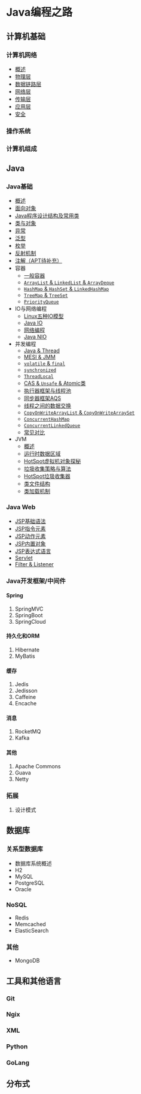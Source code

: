 # Java编程之路

## 计算机基础

### 计算机网络

- [概述](计算机基础/计算机网络/概述.md)
- [物理层](计算机基础/计算机网络/物理层.md)
- [数据链路层](计算机基础/计算机网络/数据链路层.md)
- [网络层](计算机基础/计算机网络/网络层.md)
- [传输层](计算机基础/计算机网络/传输层.md)
- [应用层](计算机基础/计算机网络/应用层.md)
- [安全](计算机基础/计算机网络/安全.md)

### 操作系统

### 计算机组成

## Java

### Java基础

- [概述](Java/Java基础/概述.md)
- [面向对象](Java/Java基础/面向对象.md)
- [Java程序设计结构及常用类](Java/Java基础/程序设计结构及常用类.md)
- [类与对象](Java/Java基础/类与对象.md)
- [异常](Java/Java基础/异常.md)
- [泛型](Java/Java基础/泛型.md)
- [枚举](Java/Java基础/枚举.md)
- [反射机制](Java/Java基础/反射机制.md)
- [注解（APT待补充）](Java/Java基础/注解.md)
- 容器
  - [一般容器](Java/Java基础/容器/一般容器.md)
  - [`ArrayList` & `LinkedList` & `ArrayDeque`](Java/Java基础/容器/ArrayList%20&%20LinkedList%20&%20ArrayDeque.md)
  - [`HashMap` & `HashSet` & `LinkedHashMap`](Java/Java基础/容器/HashMap%20&%20HashSet%20&%20LinkedHashMap.md)
  - [`TreeMap` & `TreeSet`](Java/Java基础/容器/TreeMap%20&%20TreeSet.md)
  - [`PriorityQueue`](Java/Java基础/容器/PriorityQueue.md)
- IO与网络编程
  - [Linux五种IO模型](Java/Java基础/IO与网络编程/Linux五种IO模型.md)
  - [Java IO](Java/Java基础/IO与网络编程/Java%20IO.md)
  - [网络编程](Java/Java基础/IO与网络编程/网络编程.md)
  - [Java NIO](Java/Java基础/IO与网络编程/Java%20NIO.md)
- 并发编程
  - [Java & Thread](Java/Java基础/并发编程/Java%20&%20Thread.md)
  - [MESI & JMM](Java/Java基础/并发编程/MESI%20&%20JMM.md)
  - [`volatile` & `final`](Java/Java基础/并发编程/volatile%20&%20final.md)
  - [`synchronized`](Java/Java基础/并发编程/synchronized.md)
  - [`ThreadLocal`](Java/Java基础/并发编程/ThreadLocal.md)
  - [CAS & `Unsafe` & Atomic类](Java/Java基础/并发编程/CAS%20&%20Unsafe%20&%20Atomic类.md)
  - [执行器框架与线程池](Java/Java基础/并发编程/执行器框架与线程池.md)
  - [同步器框架AQS](Java/Java基础/并发编程/同步器框架AQS.md)
  - [线程之间的数据交换](Java/Java基础/并发编程/线程之间的数据交换.md)
  - [`CopyOnWriteArrayList` & `CopyOnWriteArraySet`](Java/Java基础/并发编程/CopyOnWriteArrayList%20&%20CopyOnWriteArraySet.md)
  - [`ConcurrentHashMap`](Java/Java基础/并发编程/ConcurrentHashMap.md)
  - [`ConcurrentLinkedQueue`](Java/Java基础/并发编程/ConcurrentLinkedQueue.md)
  - [常见对比](Java/Java基础/并发编程/常见对比.md)
- JVM
  - [概述](Java/Java基础/JVM/概述.md)
  - [运行时数据区域](Java/Java基础/JVM/运行时数据区域.md)
  - [HotSpot虚拟机对象探秘](Java/Java基础/JVM/HotSpot虚拟机对象探秘.md)
  - [垃圾收集策略与算法](Java/Java基础/JVM/垃圾收集策略与算法.md)
  - [HotSpot垃圾收集器](Java/Java基础/JVM/HotSpot垃圾收集器.md)
  - [类文件结构](Java/Java基础/JVM/类文件结构.md)
  - [类加载机制](Java/Java基础/JVM/类加载机制.md)

### Java Web

- [JSP基础语法](Java/Java%20Web/JSP基础语法.md)
- [JSP指令元素](Java/Java%20Web/JSP指令元素.md)
- [JSP动作元素](Java/Java%20Web/JSP动作元素.md)
- [JSP内置对象](Java/Java%20Web/JSP内置对象.md)
- [JSP表达式语言](Java/Java%20Web/JSP表达式语言.md)
- [Servlet](Java/Java%20Web/Servlet.md)
- [Filter & Listener](Java/Java%20Web/Filter%20&%20Listener.md)

### Java开发框架/中间件

#### Spring

1. SpringMVC
2. SpringBoot
3. SpringCloud

#### 持久化和ORM

1. Hibernate
2. MyBatis

#### 缓存

1. Jedis
2. Jedisson
3. Caffeine
4. Encache

#### 消息

1. RocketMQ
2. Kafka

#### 其他

1. Apache Commons
2. Guava
3. Netty

### 拓展

1. 设计模式

## 数据库

### 关系型数据库

- 数据库系统概述
- H2
- MySQL
- PostgreSQL
- Oracle

### NoSQL

- Redis
- Memcached
- ElasticSearch

### 其他

- MongoDB

## 工具和其他语言

### Git

### Ngix

### XML

### Python

### GoLang

## 分布式
